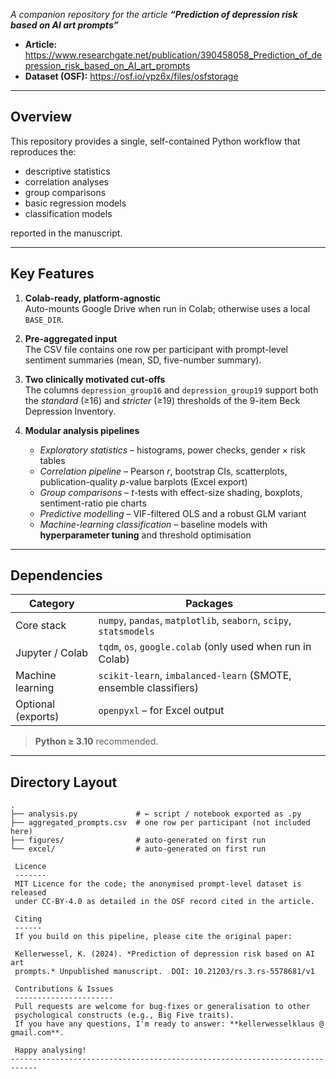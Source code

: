 *A companion repository for the article **“Prediction of depression risk based on AI art prompts”***  

- **Article:** <https://www.researchgate.net/publication/390458058_Prediction_of_depression_risk_based_on_AI_art_prompts>  
- **Dataset (OSF):** <https://osf.io/vpz6x/files/osfstorage>

---

## Overview

This repository provides a single, self-contained Python workflow that reproduces the:

- descriptive statistics  
- correlation analyses  
- group comparisons  
- basic regression models  
- classification models  

reported in the manuscript.

---

## Key Features

1. **Colab-ready, platform-agnostic**  
   Auto-mounts Google Drive when run in Colab; otherwise uses a local `BASE_DIR`.  

2. **Pre-aggregated input**  
   The CSV file contains one row per participant with prompt-level sentiment summaries (mean, SD, five-number summary).  

3. **Two clinically motivated cut-offs**  
   The columns `depression_group16` and `depression_group19` support both the *standard* (≥16) and *stricter* (≥19) thresholds of the 9-item Beck Depression Inventory.  

4. **Modular analysis pipelines**  
   - *Exploratory statistics* – histograms, power checks, gender × risk tables  
   - *Correlation pipeline* – Pearson *r*, bootstrap CIs, scatterplots, publication-quality *p*-value barplots (Excel export)  
   - *Group comparisons* – *t*-tests with effect-size shading, boxplots, sentiment-ratio pie charts  
   - *Predictive modelling* – VIF-filtered OLS and a robust GLM variant  
   - *Machine-learning classification* – baseline models with **hyperparameter tuning** and threshold optimisation  

---

## Dependencies

| Category            | Packages                                                                           |
|---------------------|------------------------------------------------------------------------------------|
| Core stack          | `numpy`, `pandas`, `matplotlib`, `seaborn`, `scipy`, `statsmodels`                 |
| Jupyter / Colab     | `tqdm`, `os`, `google.colab` (only used when run in Colab)                         |
| Machine learning    | `scikit-learn`, `imbalanced-learn` (SMOTE, ensemble classifiers)                   |
| Optional (exports)  | `openpyxl` – for Excel output                                                      |

> **Python ≥ 3.10** recommended.

---

## Directory Layout

```text
.
├── analysis.py             # ← script / notebook exported as .py
├── aggregated_prompts.csv  # one row per participant (not included here)
├── figures/                # auto-generated on first run
└── excel/                  # auto-generated on first run

 Licence
 -------
 MIT Licence for the code; the anonymised prompt-level dataset is released
 under CC-BY-4.0 as detailed in the OSF record cited in the article.

 Citing
 ------
 If you build on this pipeline, please cite the original paper:

 Kellerwessel, K. (2024). *Prediction of depression risk based on AI art
 prompts.* Unpublished manuscript.  DOI: 10.21203/rs.3.rs-5578681/v1

 Contributions & Issues
 ----------------------
 Pull requests are welcome for bug-fixes or generalisation to other
 psychological constructs (e.g., Big Five traits).  
 If you have any questions, I'm ready to answer: **kellerwesselklaus @ gmail.com**. 

 Happy analysing!
----------------------------------------------------------------------------
